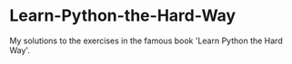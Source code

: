 # Learn-Python-the-Hard-Way
My solutions to the exercises in the famous book 'Learn Python the Hard Way'.
